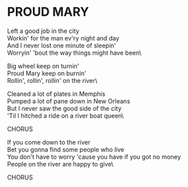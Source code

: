 # PROUD MARY

Left a good job in the city\
Workin' for the man ev'ry night and day\
And I never lost one minute of sleepin'\
Worryin' 'bout the way things might have been\

Big wheel keep on turnin'\
Proud Mary keep on burnin'\
Rollin', rollin', rollin' on the river\

Cleaned a lot of plates in Memphis\
Pumped a lot of pane down in New Orleans\
But I never saw the good side of the city\
'Til I hitched a ride on a river boat queen\

CHORUS

If you come down to the river\
Bet you gonna find some people who live\
You don't have to worry 'cause you have if you got no money\
People on the river are happy to give\

CHORUS